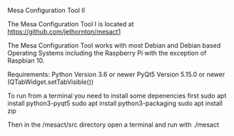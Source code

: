 Mesa Configuration Tool II

The Mesa Configuration Tool I is located at https://github.com/jethornton/mesact1

The Mesa Configuration Tool works with most Debian and Debian based Operating
Systems including the Raspberry Pi with the exception of Raspbian 10.

Requirements:
Python Version 3.6 or newer 
PyQt5 Version 5.15.0 or newer (QTabWidget.setTabVisible())

To run from a terminal you need to install some depenencies first
sudo apt install python3-pyqt5
sudo apt install python3-packaging
sudo apt install zip

Then in the /mesact/src directory open a terminal and run with ./mesact

